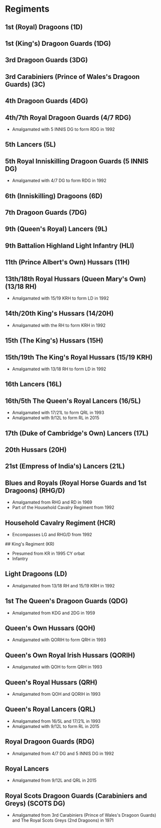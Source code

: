 # Regiments

## 1st (Royal) Dragoons (1D)

## 1st (King's) Dragoon Guards (1DG)

## 3rd Dragoon Guards (3DG)

## 3rd Carabiniers (Prince of Wales's Dragoon Guards) (3C)

## 4th Dragoon Guards (4DG)

## 4th/7th Royal Dragoon Guards (4/7 RDG)

* Amalgamated with 5 INNIS DG to form RDG in 1992

## 5th Lancers (5L)

## 5th Royal Inniskilling Dragoon Guards (5 INNIS DG)

* Amalgamated with 4/7 DG to form RDG in 1992

## 6th (Inniskilling) Dragoons (6D)

## 7th Dragoon Guards (7DG)

## 9th (Queen's Royal) Lancers (9L)

## 9th Battalion Highland Light Infantry (HLI)

## 11th (Prince Albert's Own) Hussars (11H)

## 13th/18th Royal Hussars (Queen Mary's Own) (13/18 RH)

* Amalgamated with 15/19 KRH to form LD in 1992

## 14th/20th King's Hussars (14/20H)

* Amalgamated with the RH to form KRH in 1992

## 15th (The King's) Hussars (15H)

## 15th/19th The King's Royal Hussars (15/19 KRH)

* Amalgamated with 13/18 RH to form LD in 1992

## 16th Lancers (16L)

## 16th/5th The Queen's Royal Lancers (16/5L)

* Amalgamated with 17/21L to form QRL in 1993
* Amalgamated with 9/12L to form RL in 2015

## 17th (Duke of Cambridge's Own) Lancers (17L)

## 20th Hussars (20H)

## 21st (Empress of India's) Lancers (21L)

## Blues and Royals (Royal Horse Guards and 1st Dragoons) (RHG/D)

* Amalgamated from RHG and RD in 1969
* Part of the Household Cavalry Regiment from 1992

## Household Cavalry Regiment (HCR)

* Encompasses LG and RHG/D from 1992

## King's Regiment (KR)

* Presumed from KR in 1995 CY orbat
* Infantry

## Light Dragoons (LD)

* Amalgamated from 13/18 RH and 15/19 KRH in 1992

## 1st The Queen's Dragoon Guards (QDG)

* Amalgamated from KDG and 2DG in 1959

## Queen's Own Hussars (QOH)

* Amalgamated with QORIH to form QRH in 1993

## Queen's Own Royal Irish Hussars (QORIH)

* Amalgamated with QOH to form QRH in 1993

## Queen's Royal Hussars (QRH)

* Amalgamated from QOH and QORIH in 1993

## Queen's Royal Lancers (QRL)

* Amalgamated from 16/5L and 17/21L in 1993
* Amalgamated with 9/12L to form RL in 2015

## Royal Dragoon Guards (RDG)

* Amalgamated from 4/7 DG and 5 INNIS DG in 1992

## Royal Lancers

* Amalgamated from 9/12L and QRL in 2015

## Royal Scots Dragoon Guards (Carabiniers and Greys) (SCOTS DG)

* Amalgamated from 3rd Carabiniers (Prince of Wales's Dragoon Guards) and The Royal Scots Greys (2nd Dragoons) in 1971
